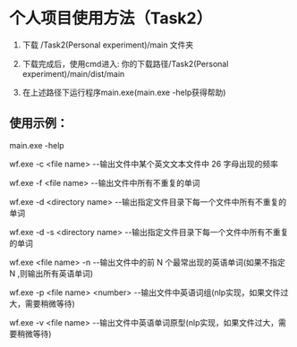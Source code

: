 # 个人项目使用方法（Task2）

1. 下载 /Task2(Personal experiment)/main 文件夹

2. 下载完成后，使用cmd进入: 你的下载路径/Task2(Personal experiment)/main/dist/main
3. 在上述路径下运行程序main.exe(main.exe -help获得帮助)

## 使用示例：

main.exe -help



wf.exe -c \<file name>  --输出文件中某个英文文本文件中 26 字母出现的频率

wf.exe -f \<file name>  --输出文件中所有不重复的单词

wf.exe -d \<directory name>  --输出指定文件目录下每一个文件中所有不重复的单词

wf.exe -d -s \<directory name>  --输出指定文件目录下每一个文件中所有不重复的单词

wf.exe \<file name> -n  --输出文件中的前 N 个最常出现的英语单词(如果不指定 N ,则输出所有英语单词)

wf.exe -p \<file name> \<number>  --输出文件中英语词组(nlp实现，如果文件过大，需要稍微等待)

wf.exe -v \<file name>  --输出文件中英语单词原型(nlp实现，如果文件过大，需要稍微等待)